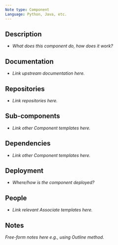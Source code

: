```yaml
---
Note type: Component
Language: Python, Java, etc.
---
```

## Description

- *What does this component do, how does it work?*

## Documentation

- *Link upstream documentation here.*

## Repositories

- *Link repositories here.*

## Sub-components

- *Link other Component templates here.*

## Dependencies

- *Link other Component templates here.*

## Deployment

- *Where/how is the component deployed?*

## People

- *Link relevant Associate templates here.*

## Notes

*Free-form notes here e.g., using Outline method.*
